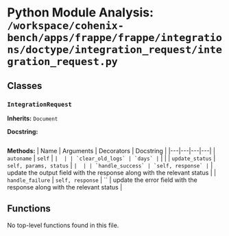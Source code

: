 # Python Module Analysis: `/workspace/cohenix-bench/apps/frappe/frappe/integrations/doctype/integration_request/integration_request.py`

## Classes

### `IntegrationRequest`
**Inherits:** `Document`


**Docstring:**
```

```

**Methods:**
| Name | Arguments | Decorators | Docstring |
|---|---|---|---|
| `autoname` | `self` | `` |  |
| `clear_old_logs` | `days` | `` |  |
| `update_status` | `self, params, status` | `` |  |
| `handle_success` | `self, response` | `` | update the output field with the response along with the relevant status |
| `handle_failure` | `self, response` | `` | update the error field with the response along with the relevant status |





## Functions

No top-level functions found in this file.
